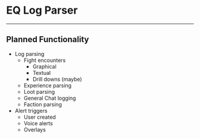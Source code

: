 # EQ Log Parser
***************
Planned Functionality
---------------------
* Log parsing
  * Fight encounters
    * Graphical
    * Textual 
    * Drill downs (maybe)
  * Experience parsing
  * Loot parsing
  * General Chat logging
  * Faction parsing
* Alert triggers
  * User created
  * Voice alerts
  * Overlays  


